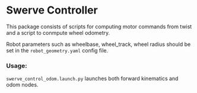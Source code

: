 # Swerve Controller

This package consists of scripts for computing motor commands from twist and a script to conmpute wheel odometry.

Robot parameters such as wheelbase, wheel_track, wheel radius should be set in the `robot_geometry.yaml` config file.

### Usage:
`swerve_control_odom.launch.py` launches both forward kinematics and odom nodes.

